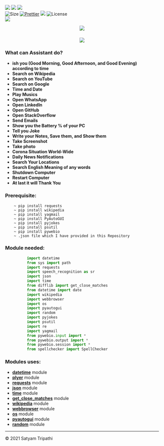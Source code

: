 ![](https://forthebadge.com/images/badges/for-you.svg)
![](http://ForTheBadge.com/images/badges/made-with-python.svg)
![](https://forthebadge.com/images/badges/built-by-developers.svg)</br>
![Size](https://img.shields.io/github/repo-size/Iamtripathisatyam/Mini_Assistant?color=red&label=Repo%20Size%20)
[![Prettier](https://img.shields.io/badge/Code%20Style-Prettier-red.svg)](https://github.com/prettier/prettier)
![](https://img.shields.io/tokei/lines/github/Iamtripathisatyam/Mini_Assistant?color=red&label=Lines%20of%20Code)
![License](https://img.shields.io/badge/License-MIT-red.svg)</br>
![]((https://profile-counter.glitch.me/{Mini_Assistant}/count.svg))

<p align="center">
<a href="https://github.com/Iamtripathisatyam/Mini_Assistant/blob/main/Mini%20Assistant/Virtual%20Assistant/Virtual_Assistant.py"><img src="https://icons.iconarchive.com/icons/artua/wall-e/128/eve-icon.png" /></a>
</p>


### <h3 align="center"><a href="https://github.com/Iamtripathisatyam/Mini_Assistant/blob/main/Mini%20Assistant/Virtual%20Assistant/Virtual_Assistant.py"><img src="https://img.shields.io/badge/-VIRTUAL ASSISTANT-black?logo=python&logoColor=yellow&style=flat-square"></a><h3/>
  
### What can Assistant do?
   - **ish you (Good Morning, Good Afternoon, and Good Evening) according to time**
   - **Search on Wikipedia**
   - **Search on YouTube**
   - **Search on Google**
   - **Time and Date**
   - **Play Musics**
   - **Open WhatsApp**
   - **Open LinkedIn**
   - **Open GitHub**
   - **Open StackOverflow**
   - **Send Emails**
   - **Show you the Battery % of your PC**
   - **Tell you Joke**
   - **Write your Notes, Save them, and Show them**
   - **Take Screenshot**
   - **Take photo**
   - **Corona Situation World-Wide**
   - **Daily News Notifications**
   - **Search Your Locations**
   - **Search English Meaning of any words**
   - **Shutdown Computer**
   - **Restart Computer**
   - **At last it will Thank You**

### Prerequisite:
        ~ pip install requests
        ~ pip install wikipedia
        ~ pip install yagmail
        ~ pip install PyAutoGUI
        ~ pip install pyjokes
        ~ pip install psutil
        ~ pip install pywebio
        ~ .json file which I have provided in this Repository             

### Module needed:
```python 
          import datetime
          from sys import path
          import requests
          import speech_recognition as sr
          import json
          import time
          from difflib import get_close_matches
          from datetime import date
          import wikipedia
          import webbrowser
          import os
          import pyautogui
          import random
          import pyjokes
          import psutil
          import re
          import yagmail
          from pywebio.input import *
          from pywebio.output import *
          from pywebio.session import *
          from spellchecker import SpellChecker
```
### Modules uses: 
   - [**datetime**](https://cutt.ly/wbljsgV) module
   - [**plyer**](https://cutt.ly/ubljolF) module
   - [**requests**](https://cutt.ly/cbljmUw) module
   - [**json**](https://cutt.ly/KbljIH8) module
   - [**time**](https://cutt.ly/zbljFZS) module
   - [**get_close_matches**](https://cutt.ly/ebljX0J) module
   - [**wikipedia**](https://cutt.ly/CbljMn2) module
   - [**webbrowser**](https://cutt.ly/Vblj6nh) module
   - [**os**](https://cutt.ly/OblkedC) module
   - [**pyautogui**](https://cutt.ly/oblkui6) module
   - [**random**](https://cutt.ly/eblkpUo) module

___________________________________

<p>&copy; 2021 Satyam Tripathi</p>
